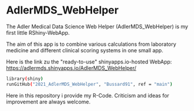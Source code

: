 # AdlerMDS_WebHelper

The Adler Medical Data Science Web Helper (AdlerMDS_WebHelper) is my first little RShiny-WebApp. 

The aim of this app is to combine various calculations from laboratory medicine and different clinical scoring systems in one small app.

Here is the link zu the "ready-to-use" shinyapps.io-hosted WebApp: https://adlermds.shinyapps.io/AdlerMDS_WebHelper/

```bash
library(shiny)
runGitHub("2021_AdlerMDS_WebHelper", "Bussard91", ref = "main")
```

Here in this repository i provide my R-Code. Criticism and ideas for improvement are always welcome.
